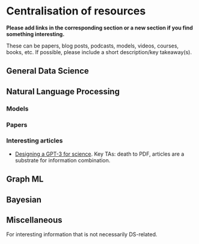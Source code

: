 # Centralisation of resources 

**Please add links in the corresponding section or a new section if you find something interesting.**

These can be papers, blog posts, podcasts, models, videos, courses, books, etc.
If possible, please include a short description/key takeaway(s).

## General Data Science

## Natural Language Processing

### Models

### Papers

### Interesting articles

- [Designing a GPT-3 for science](https://future.com/how-to-build-gpt-3-for-science). Key TAs: death to PDF, articles are a substrate for information combination.

## Graph ML

## Bayesian

## Miscellaneous
For interesting information that is not necessarily DS-related.

